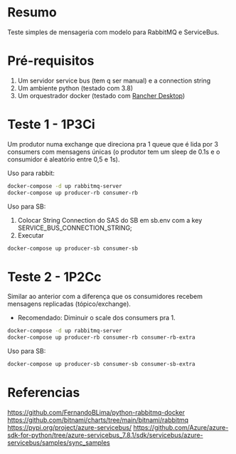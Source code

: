 # Resumo

Teste simples de mensageria com modelo para RabbitMQ e ServiceBus.

# Pré-requisitos

1. Um servidor service bus (tem q ser manual) e a connection string
1. Um ambiente python (testado com 3.8)
1. Um orquestrador docker (testado com [Rancher Desktop](https://rancherdesktop.io/))

# Teste 1 - 1P3Ci

Um produtor numa exchange que direciona pra 1 queue que é lida por 3 consumers com mensagens únicas (o produtor tem um sleep de 0.1s e o consumidor é aleatório entre 0,5 e 1s).

Uso para rabbit:

```bash
docker-compose -d up rabbitmq-server
docker-compose up producer-rb consumer-rb
```

Uso para SB:

1. Colocar String Connection do SAS do SB em sb.env com a key SERVICE_BUS_CONNECTION_STRING;
1. Executar
```bash
docker-compose up producer-sb consumer-sb
```

# Teste 2 - 1P2Cc

Similar ao anterior com a diferença que os consumidores recebem mensagens replicadas (tópico/exchange).

* Recomendado: Diminuir o scale dos consumers pra 1.

```bash
docker-compose -d up rabbitmq-server
docker-compose up producer-rb consumer-rb consumer-rb-extra
```

Uso para SB:

```bash
docker-compose up producer-sb consumer-sb consumer-sb-extra
```

# Referencias

https://github.com/FernandoBLima/python-rabbitmq-docker
https://github.com/bitnami/charts/tree/main/bitnami/rabbitmq
https://pypi.org/project/azure-servicebus/
https://github.com/Azure/azure-sdk-for-python/tree/azure-servicebus_7.8.1/sdk/servicebus/azure-servicebus/samples/sync_samples
